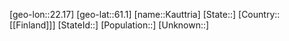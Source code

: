 ﻿---
location: [61.1,22.17]
type: City
tags:
- geo/City


SpocWebEntityId: 31360
isDeleted: false
confidential: public

---
[geo-lon::22.17]
[geo-lat::61.1]
[name::Kauttria]
[State::]
[Country::[[Finland]]]
[StateId::]
[Population::]
[Unknown::]

